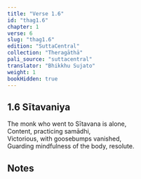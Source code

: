 ```yaml
---
title: "Verse 1.6"
id: "thag1.6"
chapter: 1
verse: 6
slug: "thag1.6"
edition: "SuttaCentral"
collection: "Theragāthā"
pali_source: "suttacentral"
translator: "Bhikkhu Sujato"
weight: 1
bookHidden: true
---
```


## 1.6 Sītavaniya  

The monk who went to Sītavana is alone,  
Content, practicing samādhi,  
Victorious, with goosebumps vanished,  
Guarding mindfulness of the body, resolute.

## Notes